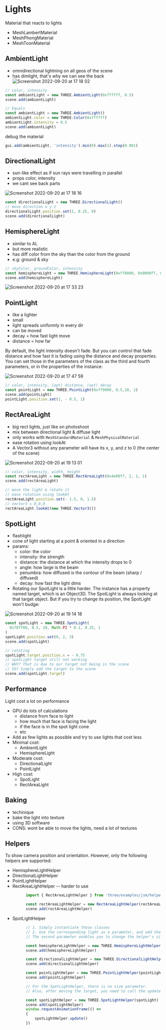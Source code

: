 # Lights 
Material that reacts to lights
- MeshLambertMaterial
- MeshPhongMaterial
- MeshToonMaterial

## AmbientLight
- omnidirectional lightning on all geos of the scene
- has dimlight, that's why we can see the back
![Screenshot 2022-09-20 at 17 18 02](https://user-images.githubusercontent.com/31156788/191232794-816c50fd-a981-4df9-b64a-a4e08c2d38e9.png)


```js
// color, intensity
const ambientLight = new THREE.AmbientLight(0xffffff, 0.5)
scene.add(ambientLight)

// Equals
const ambientLight = new THREE.AmbientLight()
ambientLight.color = new THREE.Color(0xffffff)
ambientLight.intensity = 0.5
scene.add(ambientLight)
```

debug the material
```js
gui.add(ambientLight, 'intensity').min(0).max(1).step(0.001)
```

## DirectionalLight
- sun-like effect as if sun rays were travelling in parallel
- props color, intensity
- we cant see back parts

![Screenshot 2022-09-20 at 17 18 16](https://user-images.githubusercontent.com/31156788/191232847-65523048-1b50-406b-970d-8e1bb1e9a795.png)
```js
const directionalLight = new THREE.DirectionalLight()
// move direction x y z
directionalLight.position.set(1, 0.25, 0)
scene.add(directionalLight)
```

## HemisphereLight
- similar to AL
- but more realistic
- has diff color from the sky than the color from the ground
- e.g: ground & sky
```js
// skyColor, groundColor, intensity
const hemisphereLight = new THREE.HemisphereLight(0xff0000, 0x0000ff, 0.3)
scene.add(hemisphereLight)
```
![Screenshot 2022-09-20 at 17 33 23](https://user-images.githubusercontent.com/31156788/191235962-86755cdd-5129-4b4d-8050-eb3ae32bd31f.png)


## PointLight
- like a lighter
- small
- light spreads uniformly in every dir
- can be moved
- decay = how fast light move
- distance = how far

By default, the light intensity doesn't fade. But you can control that fade distance and how fast it is fading using the distance and decay properties. You can set those in the parameters of the class as the third and fourth parameters, or in the properties of the instance:

![Screenshot 2022-09-20 at 17 47 59](https://user-images.githubusercontent.com/31156788/191238715-6f49a1ff-19d5-4ae4-bceb-f5837e5907bd.png)

```js
// color, intensity, (opt) distance, (opt) decay
const pointLight = new THREE.PointLight(0xff9000, 0.5,10, 2)
scene.add(pointLight)
pointLight.position.set(1, - 0.5, 1)
```

## RectAreaLight
- big rect lights, just like on photoshoot
- mix between directional light & diffuse light
- only works with `MeshStandardMaterial` & `MeshPhysicalMaterial`
- ease rotation using lookAt
- A Vector3 without any parameter will have its x, y, and z to 0 (the center of the scene)

![Screenshot 2022-09-20 at 19 13 01](https://user-images.githubusercontent.com/31156788/191254497-19dc90e5-5db9-4e83-b68b-c281961161da.png)

```js
// color, intensity, width, height
const rectAreaLight = new THREE.RectAreaLight(0x4e00ff, 2, 1, 1)
scene.add(rectAreaLight)

// move the light & rotate it
// ease rotation using lookAt
rectAreaLight.position.set(- 1.5, 0, 1.5)
// vector3 = 0,0,0
rectAreaLight.lookAt(new THREE.Vector3())
```


## SpotLight
- flashlight
- cone of light starting at a point & oriented in a direction
- params:
  - color: the color
  - intensity: the strength
  - distance: the distance at which the intensity drops to 0
  - angle: how large is the beam
  - penumbra: how diffused is the contour of the beam (sharp / diffused)
  - decay: how fast the light dims
- Rotating our SpotLight is a little harder. The instance has a property named target, which is an Object3D. The SpotLight is always looking at that target object. But if you try to change its position, the SpotLight won't budge:

![Screenshot 2022-09-20 at 19 14 18](https://user-images.githubusercontent.com/31156788/191254708-5fe4d05d-b47d-4596-a349-9dae82cc7d69.png)

```js
const spotLight = new THREE.SpotLight(
  0x78ff00, 0.5, 10, Math.PI * 0.1, 0.25, 1
)
spotLight.position.set(0, 2, 3)
scene.add(spotLight)

// rotating
spotLight.target.position.x = - 0.75
// spotLight target still not working
// WHY? That is due to our target not being in the scene
// SO? Simply add the target to the scene
scene.add(spotLight.target)
```

## Performance
Light cost a lot on performance
- GPU do lots of calculations
    - distance from face to light
    - how much that face is facing the light
    - if the face is in the spot light cone
    - etc
- Add as few lights as possible and try to use lights that cost less
- Minimal cost:
    - AmbientLight
    - HemisphereLight
- Moderate cost:
    - DirectionalLight
    - PointLight
- High cost:
    - SpotLight
    - RectAreaLight

## Baking
- techinique
- bake the light into texture
- using 3D software
- CONS: wont be able to move the lights, need a lot of textures

## Helpers
To show camera position and orientation.
However, only the following helpers are supported:
- HemisphereLightHelper
- DirectionalLightHelper
- PointLightHelper
- RectAreaLightHelper -- harder to use
  ```js
        import { RectAreaLightHelper } from 'three/examples/jsm/helpers/RectAreaLightHelper.js';

        const rectAreaLightHelper = new RectAreaLightHelper(rectAreaLight)
        scene.add(rectAreaLightHelper)
  ```
- SpotLightHelper
  ```js
        // 1. Simply instantiate those classes
        // 2. Use the corresponding light as a parameter, and add them to the scene
        // The second parameter enables you to change the helper's size:

        const hemisphereLightHelper = new THREE.HemisphereLightHelper(hemisphereLight, 0.2)
        scene.add(hemisphereLightHelper)

        const directionalLightHelper = new THREE.DirectionalLightHelper(directionalLight, 0.2)
        scene.add(directionalLightHelper)

        const pointLightHelper = new THREE.PointLightHelper(pointLight, 0.2)
        scene.add(pointLightHelper)

        // For the SpotLightHelper, there is no size parameter.
        // Also, after moving the target, you need to call the update(...) method but on the next frame:

        const spotLightHelper = new THREE.SpotLightHelper(spotLight)
        scene.add(spotLightHelper)
        window.requestAnimationFrame(() =>
        {
            spotLightHelper.update()
        })
    ```
